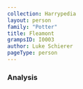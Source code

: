 ```yaml
---
collection: Harrypedia
layout: person
family: "Potter"
title: Fleamont
grampsID: I0003
author: Luke Schierer
pageType: person
---
```


### Analysis
